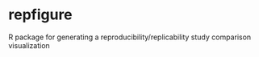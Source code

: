 # repfigure
R package for generating a reproducibility/replicability study comparison visualization 